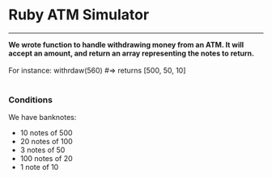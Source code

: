 <h1>Ruby ATM Simulator</h1>
<hr>

<b>We wrote function to handle withdrawing money from an ATM. It will accept an amount, and return an array representing the notes to return.</b><br>
<br>
For instance: withrdaw(560) #=> returns [500, 50, 10]
<br>
<br>
<h3>Conditions</h3>
We have banknotes:
<ul>
<li>10 notes of 500</li>
<li>20 notes of 100</li>
<li>3 notes of 50</li>
<li>100 notes of 20</li>
<li>1 note of 10</li>
</ul>





